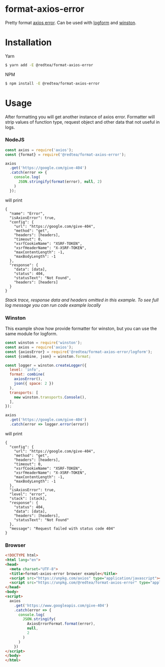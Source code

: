 # format-axios-error

Pretty format [axios error](https://github.com/axios/axios#handling-errors). Can be used with [logform](https://github.com/winstonjs/logform) and [winston](https://github.com/winstonjs/winston).

# Installation

Yarn

```bash
$ yarn add -E @redtea/format-axios-error
```

NPM

```bash
$ npm install -E @redtea/format-axios-error
```

# Usage

After formatting you will get another instance of axios error. Formatter will strip values of function type, request object and other data that not useful in logs.

### NodeJS

```javascript
const axios = require('axios');
const {format} = require('@redtea/format-axios-error');

axios
  .get('https://google.com/give-404')
  .catch(error => {
    console.log(
      JSON.stringify(format(error), null, 2)
    )
  });
```
will print
```
{
  "name": "Error",
  "isAxiosError": true,
  "config": {
    "url": "https://google.com/give-404",
    "method": "get",
    "headers": [headers],
    "timeout": 0,
    "xsrfCookieName": "XSRF-TOKEN",
    "xsrfHeaderName": "X-XSRF-TOKEN",
    "maxContentLength": -1,
    "maxBodyLength": -1
  },
  "response": {
    "data": [data],
    "status": 404,
    "statusText": "Not Found",
    "headers": [headers]
  }
}

```
_Stack trace, response data and headers omitted in this example. To see full log message you can run code example locally_


### Winston

This example show how provide formatter for winston, but you can use the same module for logform.

```javascript
const winston = require('winston');
const axios = require('axios');
const {axiosError} = require('@redtea/format-axios-error/logform');
const {combine, json} = winston.format;	

const logger = winston.createLogger({
  level: 'info',
  format: combine(
    axiosError(),
    json({ space: 2 })
  ),
  transports: [
    new winston.transports.Console(),
  ],
});

axios
  .get('https://google.com/give-404')
  .catch(error => logger.error(error))
```
will print
```
{
  "config": {
    "url": "https://google.com/give-404",
    "method": "get",
    "headers": [headers],
    "timeout": 0,
    "xsrfCookieName": "XSRF-TOKEN",
    "xsrfHeaderName": "X-XSRF-TOKEN",
    "maxContentLength": -1,
    "maxBodyLength": -1
  },
  "isAxiosError": true,
  "level": "error",
  "stack": [stack],
  "response": {
    "status": 404,
    "data": [data],
    "headers": [headers],
    "statusText": "Not Found"
  },
  "message": "Request failed with status code 404"
}
```

### Browser

```html
<!DOCTYPE html>
<html lang="en">
<head>
  <meta charset="UTF-8">
  <title>format-axios-error browser example</title>
  <script src="https://unpkg.com/axios" type="application/javascript"></script>
  <script src="https://unpkg.com/@redtea/format-axios-error" type="application/javascript"></script>
</head>
<body>
<script>
  axios
    .get('https://www.googleapis.com/give-404')
    .catch(error => {
      console.log(
        JSON.stringify(
          AxiosErrorFormat.format(error),
          null,
          2
        )
      )
    })
</script>
</body>
</html>
```
